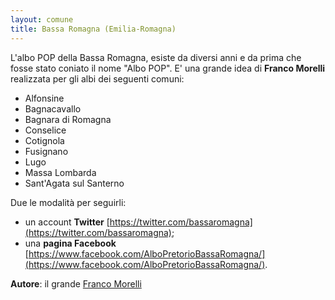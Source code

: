 ```yaml
---
layout: comune
title: Bassa Romagna (Emilia-Romagna)
---
```


L'albo POP della Bassa Romagna, esiste da diversi anni e da prima che fosse stato coniato il nome "Albo POP". E' una grande idea di **Franco Morelli** realizzata per gli albi dei seguenti comuni: 

- Alfonsine
- Bagnacavallo
- Bagnara di Romagna
- Conselice
- Cotignola
- Fusignano
- Lugo
- Massa Lombarda
- Sant'Agata sul Santerno 

Due le modalità per seguirli:

* un account **Twitter** [https://twitter.com/bassaromagna](https://twitter.com/bassaromagna);
* una **pagina Facebook** [https://www.facebook.com/AlboPretorioBassaRomagna/](https://www.facebook.com/AlboPretorioBassaRomagna/).

**Autore**: il grande [Franco Morelli](https://twitter.com/eccoilmoro)



